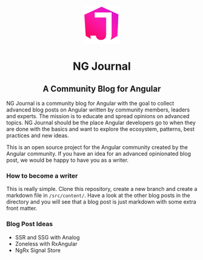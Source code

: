 <p align="center">
  <img src="./src/assets/ng-journal.png" width="100" alt="ng journal logo"/>
</p>
<h1 align="center">NG Journal</h1>
<h2 align="center">A Community Blog for Angular</h2>


NG Journal is a community blog for Angular with the goal to collect advanced blog posts on Angular written by community members, leaders and experts. 
The mission is to educate and spread opinions on advanced topics. NG Journal should be the place Angular developers go to when they are done with the basics 
and want to explore the ecosystem, patterns, best practices and new ideas.

This is an open source project for the Angular community created by the Angular community. If you have an idea for an advanced opinionated blog post, we would be happy to have you as a writer.

### How to become a writer

This is really simple. Clone this repository, create a new branch and create a markdown file in `/src/content/`. Have a look at the other blog posts in the directory 
and you will see that a blog post is just markdown with some extra front matter.

### Blog Post Ideas

- SSR and SSG with Analog
- Zoneless with RxAngular
- NgRx Signal Store

